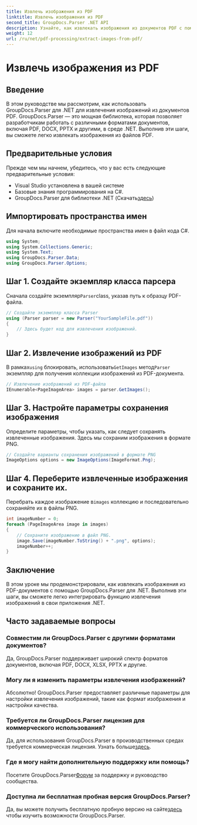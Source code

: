 ```yaml
---
title: Извлечь изображения из PDF
linktitle: Извлечь изображения из PDF
second_title: GroupDocs.Parser .NET API
description: Узнайте, как извлекать изображения из документов PDF с помощью GroupDocs.Parser для .NET. Пошаговое руководство с примерами кода.
weight: 12
url: /ru/net/pdf-processing/extract-images-from-pdf/
---
```


# Извлечь изображения из PDF

## Введение
В этом руководстве мы рассмотрим, как использовать GroupDocs.Parser для .NET для извлечения изображений из документов PDF. GroupDocs.Parser — это мощная библиотека, которая позволяет разработчикам работать с различными форматами документов, включая PDF, DOCX, PPTX и другими, в среде .NET. Выполнив эти шаги, вы сможете легко извлекать изображения из файлов PDF.
## Предварительные условия
Прежде чем мы начнем, убедитесь, что у вас есть следующие предварительные условия:
- Visual Studio установлена в вашей системе
- Базовые знания программирования на C#.
-  GroupDocs.Parser для библиотеки .NET (Скачать[здесь](https://releases.groupdocs.com/parser/net/))

## Импортировать пространства имен
Для начала включите необходимые пространства имен в файл кода C#.
```csharp
using System;
using System.Collections.Generic;
using System.Text;
using GroupDocs.Parser.Data;
using GroupDocs.Parser.Options;
```
## Шаг 1. Создайте экземпляр класса парсера
 Сначала создайте экземпляр`Parser`class, указав путь к образцу PDF-файла.
```csharp
// Создайте экземпляр класса Parser
using (Parser parser = new Parser("YourSampleFile.pdf"))
{
    // Здесь будет код для извлечения изображений.
}
```
## Шаг 2. Извлечение изображений из PDF
 В рамках`using` блокировать, использовать`GetImages` метод`Parser` экземпляр для получения коллекции изображений из PDF-документа.
```csharp
// Извлечение изображений из PDF-файла
IEnumerable<PageImageArea> images = parser.GetImages();
```
## Шаг 3. Настройте параметры сохранения изображения
Определите параметры, чтобы указать, как следует сохранять извлеченные изображения. Здесь мы сохраним изображения в формате PNG.
```csharp
// Создайте варианты сохранения изображений в формате PNG
ImageOptions options = new ImageOptions(ImageFormat.Png);
```
## Шаг 4. Переберите извлеченные изображения и сохраните их.
 Перебрать каждое изображение в`images` коллекцию и последовательно сохраняйте их в файлы PNG.
```csharp
int imageNumber = 0;
foreach (PageImageArea image in images)
{
    // Сохраните изображение в файл PNG.
    image.Save(imageNumber.ToString() + ".png", options);
    imageNumber++;
}
```

## Заключение
В этом уроке мы продемонстрировали, как извлекать изображения из PDF-документов с помощью GroupDocs.Parser для .NET. Выполнив эти шаги, вы сможете легко интегрировать функцию извлечения изображений в свои приложения .NET.

## Часто задаваемые вопросы
### Совместим ли GroupDocs.Parser с другими форматами документов?
Да, GroupDocs.Parser поддерживает широкий спектр форматов документов, включая PDF, DOCX, XLSX, PPTX и другие.
### Могу ли я изменить параметры извлечения изображений?
Абсолютно! GroupDocs.Parser предоставляет различные параметры для настройки извлечения изображений, такие как формат изображения и настройки качества.
### Требуется ли GroupDocs.Parser лицензия для коммерческого использования?
 Да, для использования GroupDocs.Parser в производственных средах требуется коммерческая лицензия. Узнать больше[здесь](https://purchase.groupdocs.com/buy).
### Где я могу найти дополнительную поддержку или помощь?
 Посетите GroupDocs.Parser[Форум](https://forum.groupdocs.com/c/parser/17) за поддержку и руководство сообщества.
### Доступна ли бесплатная пробная версия GroupDocs.Parser?
 Да, вы можете получить бесплатную пробную версию на сайте[здесь](https://releases.groupdocs.com/) чтобы изучить возможности GroupDocs.Parser.